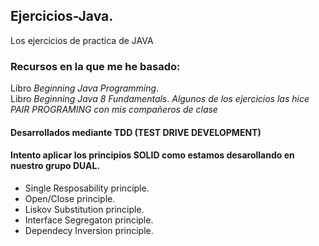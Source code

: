 ## Ejercicios-Java. 
Los ejercicios de practica de JAVA  
### Recursos en la que me he basado:  
Libro _*Beginning Java Programming*_.  
Libro _*Beginning Java 8 Fundamentals*_.
_*Algunos de los ejercicios las hice PAIR PROGRAMING con mis compañeros de clase*_
#### Desarrollados mediante TDD (TEST DRIVE DEVELOPMENT) 
#### Intento aplicar los principios SOLID como estamos desarollando en nuestro grupo DUAL.
* Single Resposability principle.
* Open/Close principle.
* Liskov Substitution principle.
* Interface Segregaton principle.
* Dependecy Inversion principle.
